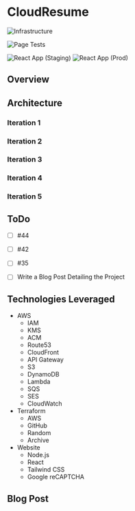 # CloudResume
![Infrastructure](https://github.com/RetroHazard/CloudResume/actions/workflows/infrastructure.yml/badge.svg)

![Page Tests](https://github.com/RetroHazard/CloudResume/actions/workflows/website-tests.yaml/badge.svg)

![React App (Staging)](https://github.com/RetroHazard/CloudResume/actions/workflows/website-deploy-staging.yaml/badge.svg)
![React App (Prod)](https://github.com/RetroHazard/CloudResume/actions/workflows/website-deploy-production.yaml/badge.svg)


## Overview



## Architecture

### Iteration 1

### Iteration 2

### Iteration 3

### Iteration 4

### Iteration 5


## ToDo
- [ ] #44
- [ ] #42
- [ ] #35
- [ ] Write a Blog Post Detailing the Project


## Technologies Leveraged

 + AWS
   + IAM
   + KMS
   + ACM
   + Route53
   + CloudFront
   + API Gateway
   + S3
   + DynamoDB
   + Lambda
   + SQS
   + SES
   + CloudWatch
 + Terraform
   + AWS
   + GitHub
   + Random
   + Archive
 + Website
   + Node.js
   + React
   + Tailwind CSS
   + Google reCAPTCHA

## Blog Post
